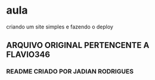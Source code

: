 # aula
criando um site simples e fazendo o deploy

## ARQUIVO ORIGINAL PERTENCENTE A FLAVIO346 
### README CRIADO POR JADIAN RODRIGUES
